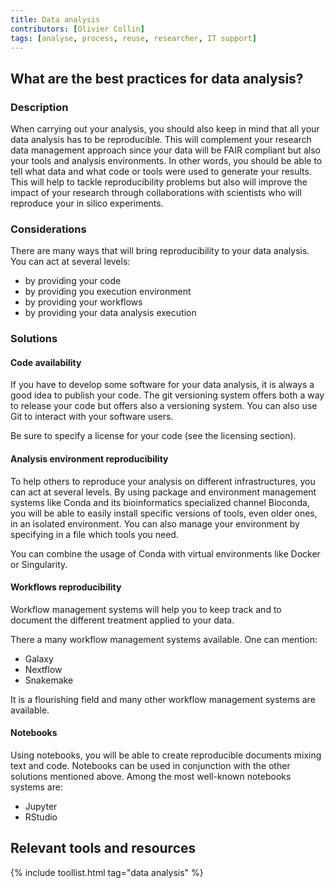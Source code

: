 ```yaml
---
title: Data analysis
contributors: [Olivier Collin]
tags: [analyse, process, reuse, researcher, IT support]
---
```


## What are the best practices for data analysis?
 
### Description

When carrying out your analysis, you should also keep in mind that all your data analysis has to be reproducible. This will complement your research data management approach since your data will be FAIR compliant but also your tools and analysis environments. In other words, you should be able to tell what data and what code or tools were used to generate your results.
This will help to tackle reproducibility problems but also will improve the impact of your research through collaborations with scientists who will reproduce your in silico experiments. 

### Considerations

There are many ways that will bring reproducibility to your data analysis. You can act at several levels:
* by providing your code
* by providing you execution environment
* by providing your workflows 
* by providing your data analysis execution

### Solutions

#### Code availability  

If you have to develop some software for your data analysis, it is always a good idea to publish your code. The git versioning system offers both a way to release your code but offers also a versioning system. You can also use Git to interact with your software users. 

Be sure to specify a license for your code (see the licensing section). 


#### Analysis environment reproducibility

To help others to reproduce your analysis on different infrastructures, you can act at several levels. 
By using package and environment management systems like Conda and its bioinformatics specialized channel Bioconda, you will be able to easily install specific versions of tools, even older ones, in an isolated environment. You can also manage your environment by specifying in a file which tools you need. 

You can combine the usage of Conda with virtual environments like Docker or Singularity. 


#### Workflows reproducibility 

Workflow management systems will help you to keep track and to document the different treatment applied to your data. 

There a many workflow management systems available. One can mention:
* Galaxy 
* Nextflow
* Snakemake 

It is a flourishing field and many other workflow management systems are available. 

#### Notebooks 

Using notebooks, you will be able to create reproducible documents mixing text and code. Notebooks can be used in conjunction with the other solutions mentioned above.
Among the most well-known notebooks systems are: 

* Jupyter
* RStudio


<!-- ## External links
(Optional section)
* Bullet point list of external links to things that aren't included in any of the tools/resources/training sections above -->

## Relevant tools and resources

{% include toollist.html tag="data analysis" %}
